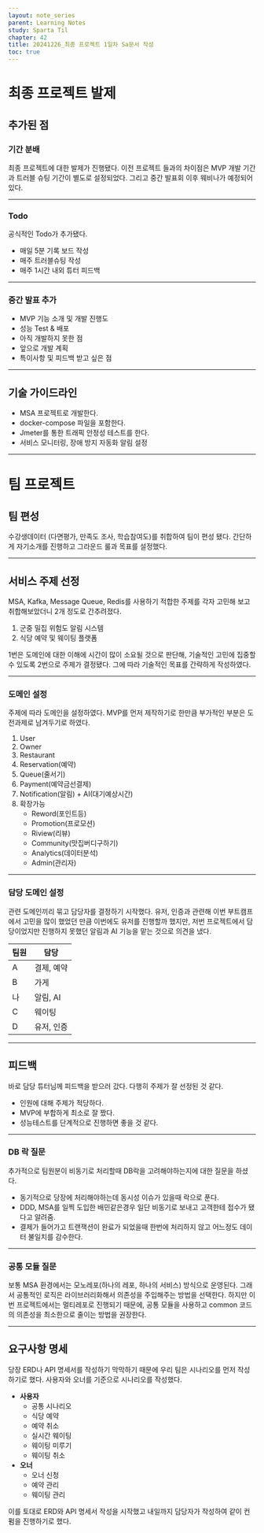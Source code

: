 ```yaml
---
layout: note_series
parent: Learning Notes
study: Sparta Til
chapter: 42
title: 20241226_최종 프로젝트 1일차 Sa문서 작성
toc: true
---
```


# 최종 프로젝트 발제
## 추가된 점
### 기간 분배
최종 프로젝트에 대한 발제가 진행됐다.
이전 프로젝트 들과의 차이점은 MVP 개발 기간과 트러블 슈팅 기간이 별도로 설정되었다.
그리고 중간 발표회 이후 웨비나가 예정되어 있다.

---

### Todo
공식적인 Todo가 추가됐다.
- 매일 5분 기록 보드 작성
- 매주 트러블슈팅 작성
- 매주 1시간 내외 튜터 피드백

---

### 중간 발표 추가
- MVP 기능 소개 및 개발 진행도
- 성능 Test & 배포
- 아직 개발하지 못한 점
- 앞으로 개발 계획
- 특이사항 및 피드백 받고 싶은 점

---

## 기술 가이드라인
- MSA 프로젝트로 개발한다.
- docker-compose 파일을 포함한다.
- Jmeter를 통한 트래픽 안정성 테스트를 한다.
- 서비스 모니터링, 장애 방지 자동화 알림 설정

---

# 팀 프로젝트
## 팀 편성
수강생데이터 (다면평가, 만족도 조사, 학습참여도)를 취합하여 팀이 편성 됐다.
간단하게 자기소개를 진행하고 그라운드 룰과 목표를 설정했다.

---

## 서비스 주제 선정
MSA, Kafka, Message Queue, Redis를 사용하기 적합한 주제를 각자 고민해 보고 취합해보았더니
2개 정도로 간추려졌다.
1. 군중 밀집 위험도 알림 시스템
2. 식당 예약 및 웨이팅 플랫폼

1번은 도메인에 대한 이해에 시간이 많이 소요될 것으로 판단해,
기술적인 고민에 집중할 수 있도록 2번으로 주제가 결정됐다.
그에 따라 기술적인 목표를 간략하게 작성하였다.

---

### 도메인 설정
주제에 따라 도메인을 설정하였다. MVP를 먼저 제작하기로 한만큼 부가적인 부분은 도전과제로 남겨두기로 하였다.

1. User
2. Owner
3. Restaurant
4. Reservation(예약)
5. Queue(줄서기)
6. Payment(예약금선결제)
7. Notification(알림) + AI(대기예상시간)
8. 확장가능
   - Reword(포인트등)
   - Promotion(프로모션)
   - Riview(리뷰)
   - Community(맛집버디구하기)
   - Analytics(데이터분석)
   - Admin(관리자)

---

### 담당 도메인 설정
관련 도메인끼리 묶고 담당자를 결정하기 시작했다.
유저, 인증과 관련해 이번 부트캠프에서 고민을 많이 했었던 만큼 이번에도 유저를 진행할까 했지만,
저번 프로젝트에서 담당이었지만 진행하지 못했던 알림과 AI 기능을 맡는 것으로 의견을 냈다.

| 팀원 | 담당 |
|----| --- |
| A  | 결제, 예약 |
| B  | 가게 |
| 나 | 알림, AI |
| C  | 웨이팅 |
| D  | 유저, 인증 |

---

## 피드백
바로 담당 튜터님께 피드백을 받으러 갔다. 다행히 주제가 잘 선정된 것 같다.
- 인원에 대해 주제가 적당하다.
- MVP에 부합하게 최소로 잘 짰다.
- 성능테스트를 단계적으로 진행하면 좋을 것 같다.

---

### DB 락 질문
추가적으로 팀원분이 비동기로 처리할때 DB락을 고려해야하는지에 대한 질문을 하셨다.

- 동기적으로 당장에 처리해야하는데 동시성 이슈가 있을때 락으로 푼다.
- DDD, MSA를 일찍 도입한 배민같은경우 일단 비동기로 보내고 고객한테 접수가 됐다고 알려줌.
- 결제가 들어가고 트랜잭션이 완료가 되었을때 한번에 처리하지 않고 어느정도 데이터 불일치를 감수한다.

---

### 공통 모듈 질문
보통 MSA 환경에서는 모노레포(하나의 레포, 하나의 서비스) 방식으로 운영된다.
그래서 공통적인 로직은 라이브러리화해서 의존성을 주입해주는 방법을 선택한다. 
하지만 이번 프로젝트에서는 멀티레포로 진행되기 때문에,
공통 모듈을 사용하고 common 코드의 의존성을 최소한으로 줄이는 방법을 권장한다.

---

## 요구사항 명세
당장 ERD나 API 명세서를 작성하기 막막하기 때문에 우리 팀은 시나리오를 먼저 작성하기로 했다.
사용자와 오너를 기준으로 시나리오를 작성했다.

- **사용자**
  - 공통 시나리오
  - 식당 예약
  - 예약 취소
  - 실시간 웨이팅
  - 웨이팅 미루기
  - 웨이팅 취소
- **오너**
  - 오너 신청
  - 예약 관리
  - 웨이팅 관리

이를 토대로 ERD와 API 명세서 작성을 시작했고 내일까지 담당자가 작성하여 같이 컨펌을 진행하기로 했다.